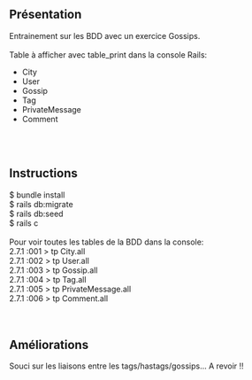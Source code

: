 ## Présentation
Entrainement sur les BDD avec un exercice Gossips.<br/>
<br/>
Table à afficher avec table_print dans la console Rails:<br/>
* City
* User
* Gossip
* Tag
* PrivateMessage
* Comment
<br/>
<br/>

## Instructions
$ bundle install <br/>
$ rails db:migrate <br/>
$ rails db:seed <br/>
$ rails c <br/>
<br/>
Pour voir toutes les tables de la BDD dans la console: <br/>
2.7.1 :001 > tp City.all <br/>
2.7.1 :002 > tp User.all <br/>
2.7.1 :003 > tp Gossip.all <br/>
2.7.1 :004 > tp Tag.all <br/>
2.7.1 :005 > tp PrivateMessage.all <br/>
2.7.1 :006 > tp Comment.all <br/>
<br/>
<br/>

## Améliorations
Souci sur les liaisons entre les tags/hastags/gossips... A revoir !!
